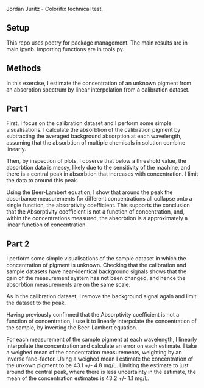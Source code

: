 
Jordan Juritz - Colorifix technical test. 
## Setup

This repo uses poetry for package management. 
The main results are in main.ipynb. Importing functions are in tools.py.

## Methods

In this exercise, I estimate the concentration of an unknown pigment from an absorption spectrum by linear interpolation from a calibration dataset. 

## Part 1
First, I focus on the calibration dataset and I perform some simple visualisations. 
I calculate the absorbtion of the calibration pigment by subtracting the averaged background absorption at each wavelength, assuming that the absorbtion of multiple chemicals in solution combine linearly. 

Then, by inspection of plots, I observe that below a threshold value, the absorbtion data is messy, likely due to the sensitivity of the machine, and there is a central peak in absorbtion that increases with concentration. 
I limit the data to around this peak. 

Using the Beer-Lambert equation, I show that around the peak the absorbance measurements for different concentrations all collapse onto a single function, the absorptivity coefficient. This supports the conclusion that the Absorptivity coefficient is not a function of concentration, and, within the concentrations measured, the absorbtion is a approximately a linear function of concentration. 

## Part 2
I perform some simple visualisations of the sample dataset in which the concentration of pigment is unknown. Checking that the calibration and sample datasets have near-identical background signals shows that the gain of the measurement system has not been changed, and hence the absorbtion measurements are on the same scale. 

As in the calibration dataset, I remove the background signal again and limit the dataset to the peak. 

Having previously confirmed that the Absorptivity coefficient is not a function of concentration, I use it to linearly interpolate the concentration of the sample, by inverting the Beer-Lambert equation. 

For each measurement of the sample pigment at each wavelength, I linearly interpolate the concentration and calculate an error on each estimate. I take a weighed mean of the concentration measurements, weighting by an inverse fano-factor. Using a weighed mean I estimate the concentration of the unkown pigment to be 43.1 +/- 4.8 mg/L. Limiting the estimate to just around the central peak, where there is less uncertainty in the estimate, the mean of the concentration estimates is 43.2 +/- 1.1 mg/L.

